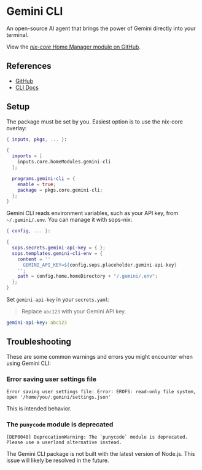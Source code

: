 # Gemini CLI

An open-source AI agent that brings the power of Gemini directly into your terminal.

View the [*nix-core* Home Manager module on GitHub](https://github.com/sid115/nix-core/tree/master/modules/home/gemini-cli).

## References

- [GitHub](https://github.com/google-gemini/gemini-cli)
- [CLI Docs](https://github.com/google-gemini/gemini-cli/tree/main/docs/cli)

## Setup

The package must be set by you. Easiest option is to use the nix-core overlay:

```nix
{ inputs, pkgs, ... }:

{
  imports = [
    inputs.core.homeModules.gemini-cli
  ];

  programs.gemini-cli = {
    enable = true;
    package = pkgs.core.gemini-cli;
  };
}
```

Gemini CLI reads environment variables, such as your API key, from `~/.gemini/.env`. You can manage it with sops-nix:

```nix
{ config, ... }:

{
  sops.secrets.gemini-api-key = { };
  sops.templates.gemini-cli-env = {
    content = ''
      GEMINI_API_KEY=${config.sops.placeholder.gemini-api-key}
    '';
    path = config.home.homeDirectory + "/.gemini/.env";
  };
}
```

Set `gemini-api-key` in your `secrets.yaml`:

> Replace `abc123` with your Gemini API key.

```yaml
gemini-api-key: abc123
```

## Troubleshooting

These are some common warnings and errors you might encounter when using Gemini CLI:

### Error saving user settings file

```
Error saving user settings file: Error: EROFS: read-only file system, open '/home/you/.gemini/settings.json'
```

This is intended behavior.

### The `punycode` module is deprecated

```
[DEP0040] DeprecationWarning: The `punycode` module is deprecated. Please use a userland alternative instead.
```

The Gemini CLI package is not built with the latest version of Node.js. This issue will likely be resolved in the future.
